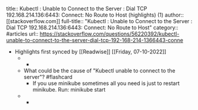 title:: Kubectl : Unable to Connect to the Server : Dial TCP 192.168.214.136:6443: Connect: No Route to Host (highlights) (1)
author:: [[stackoverflow.com]]
full-title:: "Kubectl : Unable to Connect to the Server : Dial TCP 192.168.214.136:6443: Connect: No Route to Host"
category:: #articles
url:: https://stackoverflow.com/questions/56220392/kubectl-unable-to-connect-to-the-server-dial-tcp-192-168-214-1366443-conne

- Highlights first synced by [[Readwise]] [[Friday, 07-10-2022]]
	- -
	- What could be the cause of "Kubectl unable to connect to the server"? #flashcard
		- If you use minikube sometimes all you need is just to restart minikube.
		  Run:
		  minikube start
	- -